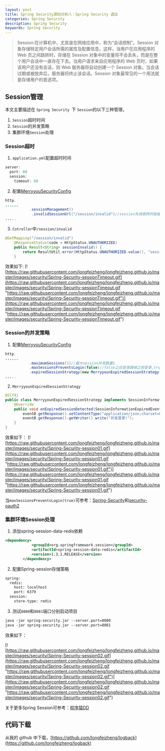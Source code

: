 ```yaml
---
layout: post
title: Spring Security源码分析八：Spring Security 退出
categories: Spring Security
description: Spring Security
keywords: Spring Security
---
```

> Session:在计算机中，尤其是在网络应用中，称为“会话控制”。Session 对象存储特定用户会话所需的属性及配置信息。这样，当用户在应用程序的 Web 页之间跳转时，存储在 Session 对象中的变量将不会丢失，而是在整个用户会话中一直存在下去。当用户请求来自应用程序的 Web 页时，如果该用户还没有会话，则 Web 服务器将自动创建一个 Session 对象。当会话过期或被放弃后，服务器将终止该会话。Session 对象最常见的一个用法就是存储用户的首选项。

## Session管理 ##

本文主要描述在 `Spring Security `下 `Session`的以下三种管理，

1. `Session`超时时间
2. `Session`的并发策略
3. 集群环境`Session`处理

### Session超时
1. `application.yml`配置超时时间
```java
server:
  port: 80
  session:
    timeout: 60
```
2. 配置[MerryyouSecurityConfig](https://github.com/longfeizheng/logback/blob/master/src/main/java/cn/merryyou/logback/security/MerryyouSecurityConfig.java#L77)
```java
http.
......
	       .sessionManagement()
            .invalidSessionUrl("/session/invalid")//session失效跳转的链接
.....
```
3. `Cotroller`中`/session/invalid`
```java
@GetMapping("/session/invalid")
    @ResponseStatus(code = HttpStatus.UNAUTHORIZED)
    public Result<String> sessionInvalid() {
        return ResultUtil.error(HttpStatus.UNAUTHORIZED.value(), "session失效");
    }
```

效果如下:
[![https://raw.githubusercontent.com/longfeizheng/longfeizheng.github.io/master/images/security/Spring-Security-sessionTimeout.gif](https://raw.githubusercontent.com/longfeizheng/longfeizheng.github.io/master/images/security/Spring-Security-sessionTimeout.gif "https://raw.githubusercontent.com/longfeizheng/longfeizheng.github.io/master/images/security/Spring-Security-sessionTimeout.gif")](https://raw.githubusercontent.com/longfeizheng/longfeizheng.github.io/master/images/security/Spring-Security-sessionTimeout.gif "https://raw.githubusercontent.com/longfeizheng/longfeizheng.github.io/master/images/security/Spring-Security-sessionTimeout.gif")

### Session的并发策略

1. 配置[MerryyouSecurityConfig](https://github.com/longfeizheng/logback/blob/master/src/main/java/cn/merryyou/logback/security/MerryyouSecurityConfig.java#L79)
```java
http.
......
	       .maximumSessions(1)//最大session并发数量1
           .maxSessionsPreventsLogin(false)//false之后登录踢掉之前登录,true则不允许之后登录
           .expiredSessionStrategy(new MerryyounExpiredSessionStrategy())//登录被踢掉时的自定义操作
.....
```
2. `MerryyounExpiredSessionStrategy`
```java
@Slf4j
public class MerryyounExpiredSessionStrategy implements SessionInformationExpiredStrategy {
    @Override
    public void onExpiredSessionDetected(SessionInformationExpiredEvent eventØ) throws IOException, ServletException {
        eventØ.getResponse().setContentType("application/json;charset=UTF-8");
        eventØ.getResponse().getWriter().write("并发登录!");
    }
}
```

效果如下：
[![https://raw.githubusercontent.com/longfeizheng/longfeizheng.github.io/master/images/security/Spring-Security-session01.gif](https://raw.githubusercontent.com/longfeizheng/longfeizheng.github.io/master/images/security/Spring-Security-session01.gif "https://raw.githubusercontent.com/longfeizheng/longfeizheng.github.io/master/images/security/Spring-Security-session01.gif")](https://raw.githubusercontent.com/longfeizheng/longfeizheng.github.io/master/images/security/Spring-Security-session01.gif "https://raw.githubusercontent.com/longfeizheng/longfeizheng.github.io/master/images/security/Spring-Security-session01.gif")

当`maxSessionsPreventsLogin(true)`可参考：[Spring-Security](https://github.com/spring-projects/spring-security/issues/3078)和[security-oauth2](https://github.com/longfeizheng/security-oauth2)

### 集群环境Session处理

1. 添加spring-session-data-redis依赖
```xml
<dependency>
			<groupId>org.springframework.session</groupId>
			<artifactId>spring-session-data-redis</artifactId>
			<version>1.3.1.RELEASE</version>
		</dependency>
```
2. 配置Spring-session存储策略
```xml
spring:
  redis:
    host: localhost
    port: 6379
  session:
    store-type: redis
```
3. 测试`8080`和`8081`端口分别启动项目
```xml
java -jar spring-security.jar --server.port=8080
java -jar spring-security.jar --server.port=8081
```
效果如下：

[![https://raw.githubusercontent.com/longfeizheng/longfeizheng.github.io/master/images/security/Spring-Security-session02.gif](https://raw.githubusercontent.com/longfeizheng/longfeizheng.github.io/master/images/security/Spring-Security-session02.gif "https://raw.githubusercontent.com/longfeizheng/longfeizheng.github.io/master/images/security/Spring-Security-session02.gif")](https://raw.githubusercontent.com/longfeizheng/longfeizheng.github.io/master/images/security/Spring-Security-session02.gif "https://raw.githubusercontent.com/longfeizheng/longfeizheng.github.io/master/images/security/Spring-Security-session02.gif")

关于更多Spring Session可参考：[程序猿DD](http://blog.didispace.com/tags/Spring-Session/)

## 代码下载 ##
从我的 github 中下载，[https://github.com/longfeizheng/logback](https://github.com/longfeizheng/logback)



